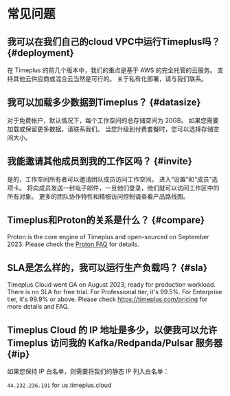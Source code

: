 # 常见问题

## 我可以在我们自己的cloud VPC中运行Timeplus吗？ {#deployment}

在 Timeplus 的前几个版本中，我们的重点是基于 AWS 的完全托管的云服务。 支持其他云供应商或混合云当然是可行的。 关于私有化部署，请与我们联系。

## 我可以加载多少数据到Timeplus？ {#datasize}

对于免费帐户，默认情况下，每个工作空间的总存储空间为 20GB。 如果您需要加载或保留更多数据，请联系我们。 当您升级到付费套餐时，您可以选择存储空间大小。

## 我能邀请其他成员到我的工作区吗？ {#invite}

是的，工作空间所有者可以邀请团队成员访问工作空间。 进入“设置”和“成员”选项卡。 将向成员发送一封电子邮件，一旦他们登录，他们就可以访问工作区中的所有对象。 更多的团队协作特性和精细访问控制请查看产品路线图。

## Timeplus和Proton的关系是什么？ {#compare}

Proton is the core engine of Timeplus and open-sourced on September 2023. Please check the [Proton FAQ](proton-faq) for details.

## SLA是怎么样的，我可以运行生产负载吗？ {#sla}

Timeplus Cloud went GA on August 2023, ready for production workload. There is no SLA for free trial. For Professional tier, it's 99.5%. For Enterprise tier, it's 99.9% or above. Please check https://timeplus.com/pricing for more details and FAQ.

## Timeplus Cloud 的 IP 地址是多少，以便我可以允许 Timeplus 访问我的 Kafka/Redpanda/Pulsar 服务器 {#ip}

如果您保持 IP 白名单，则需要将我们的静态 IP 列入白名单：

`44.232.236.191` for us.timeplus.cloud
